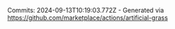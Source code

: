 Commits: 2024-09-13T10:19:03.772Z - Generated via https://github.com/marketplace/actions/artificial-grass
<br>
